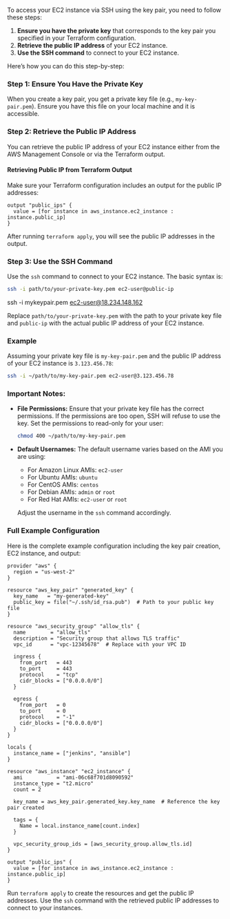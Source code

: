
To access your EC2 instance via SSH using the key pair, you need to follow these steps:

1. **Ensure you have the private key** that corresponds to the key pair you specified in your Terraform configuration.
2. **Retrieve the public IP address** of your EC2 instance.
3. **Use the SSH command** to connect to your EC2 instance.

Here’s how you can do this step-by-step:

### Step 1: Ensure You Have the Private Key

When you create a key pair, you get a private key file (e.g., `my-key-pair.pem`). Ensure you have this file on your local machine and it is accessible.

### Step 2: Retrieve the Public IP Address

You can retrieve the public IP address of your EC2 instance either from the AWS Management Console or via the Terraform output.

#### Retrieving Public IP from Terraform Output

Make sure your Terraform configuration includes an output for the public IP addresses:

```hcl
output "public_ips" {
  value = [for instance in aws_instance.ec2_instance : instance.public_ip]
}
```

After running `terraform apply`, you will see the public IP addresses in the output.

### Step 3: Use the SSH Command

Use the `ssh` command to connect to your EC2 instance. The basic syntax is:

```sh
ssh -i path/to/your-private-key.pem ec2-user@public-ip
```
ssh -i mykeypair.pem ec2-user@18.234.148.162

Replace `path/to/your-private-key.pem` with the path to your private key file and `public-ip` with the actual public IP address of your EC2 instance.

### Example

Assuming your private key file is `my-key-pair.pem` and the public IP address of your EC2 instance is `3.123.456.78`:

```sh
ssh -i ~/path/to/my-key-pair.pem ec2-user@3.123.456.78
```

### Important Notes:

- **File Permissions:** Ensure that your private key file has the correct permissions. If the permissions are too open, SSH will refuse to use the key. Set the permissions to read-only for your user:

  ```sh
  chmod 400 ~/path/to/my-key-pair.pem
  ```

- **Default Usernames:** The default username varies based on the AMI you are using:
  - For Amazon Linux AMIs: `ec2-user`
  - For Ubuntu AMIs: `ubuntu`
  - For CentOS AMIs: `centos`
  - For Debian AMIs: `admin` or `root`
  - For Red Hat AMIs: `ec2-user` or `root`

  Adjust the username in the `ssh` command accordingly.

### Full Example Configuration

Here is the complete example configuration including the key pair creation, EC2 instance, and output:

```hcl
provider "aws" {
  region = "us-west-2"
}

resource "aws_key_pair" "generated_key" {
  key_name   = "my-generated-key"
  public_key = file("~/.ssh/id_rsa.pub")  # Path to your public key file
}

resource "aws_security_group" "allow_tls" {
  name        = "allow_tls"
  description = "Security group that allows TLS traffic"
  vpc_id      = "vpc-12345678"  # Replace with your VPC ID

  ingress {
    from_port   = 443
    to_port     = 443
    protocol    = "tcp"
    cidr_blocks = ["0.0.0.0/0"]
  }

  egress {
    from_port   = 0
    to_port     = 0
    protocol    = "-1"
    cidr_blocks = ["0.0.0.0/0"]
  }
}

locals {
  instance_name = ["jenkins", "ansible"]
}

resource "aws_instance" "ec2_instance" {
  ami           = "ami-06c68f701d8090592"
  instance_type = "t2.micro"
  count = 2

  key_name = aws_key_pair.generated_key.key_name  # Reference the key pair created

  tags = {
    Name = local.instance_name[count.index]
  }

  vpc_security_group_ids = [aws_security_group.allow_tls.id]
}

output "public_ips" {
  value = [for instance in aws_instance.ec2_instance : instance.public_ip]
}
```

Run `terraform apply` to create the resources and get the public IP addresses. Use the `ssh` command with the retrieved public IP addresses to connect to your instances.